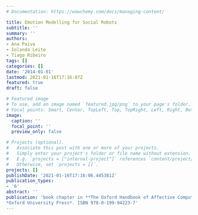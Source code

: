 ```yaml
---
# Documentation: https://wowchemy.com/docs/managing-content/

title: Emotion Modelling for Social Robots
subtitle: ''
summary: ''
authors:
- Ana Paiva
- Iolanda Leite
- Tiago Ribeiro
tags: []
categories: []
date: '2014-01-01'
lastmod: 2021-01-16T17:16:07Z
featured: true
draft: false

# Featured image
# To use, add an image named `featured.jpg/png` to your page's folder.
# Focal points: Smart, Center, TopLeft, Top, TopRight, Left, Right, BottomLeft, Bottom, BottomRight.
image:
  caption: ''
  focal_point: ''
  preview_only: false

# Projects (optional).
#   Associate this post with one or more of your projects.
#   Simply enter your project's folder or file name without extension.
#   E.g. `projects = ["internal-project"]` references `content/project/deep-learning/index.md`.
#   Otherwise, set `projects = []`.
projects: []
publishDate: '2021-01-16T17:16:06.445381Z'
publication_types:
- '6'
abstract: ''
publication: 'book chapter in **The Oxford Handbook of Affective Computing**.<br>
*Oxford University Press*. ISBN 978-0-199-94223-7'
---
```

